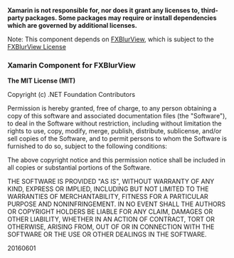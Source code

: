 **Xamarin is not responsible for, nor does it grant any licenses to, third-party packages. Some packages may require or install dependencies which are governed by additional licenses.**

Note: This component depends on [FXBlurView](https://github.com/nicklockwood/FXBlurView), which is subject to the [FXBlurView License](https://github.com/nicklockwood/FXBlurView/blob/master/LICENCE.md)

### Xamarin Component for FXBlurView

**The MIT License (MIT)**

Copyright (c) .NET Foundation Contributors

Permission is hereby granted, free of charge, to any person obtaining a copy of this software and associated documentation files (the "Software"), to deal in the Software without restriction, including without limitation the rights to use, copy, modify, merge, publish, distribute, sublicense, and/or sell copies of the Software, and to permit persons to whom the Software is furnished to do so, subject to the following conditions:

The above copyright notice and this permission notice shall be included in all copies or substantial portions of the Software.

THE SOFTWARE IS PROVIDED "AS IS", WITHOUT WARRANTY OF ANY KIND, EXPRESS OR IMPLIED, INCLUDING BUT NOT LIMITED TO THE WARRANTIES OF MERCHANTABILITY, FITNESS FOR A PARTICULAR PURPOSE AND NONINFRINGEMENT. IN NO EVENT SHALL THE AUTHORS OR COPYRIGHT HOLDERS BE LIABLE FOR ANY CLAIM, DAMAGES OR OTHER LIABILITY, WHETHER IN AN ACTION OF CONTRACT, TORT OR OTHERWISE, ARISING FROM, OUT OF OR IN CONNECTION WITH THE SOFTWARE OR THE USE OR OTHER DEALINGS IN THE SOFTWARE.

20160601
